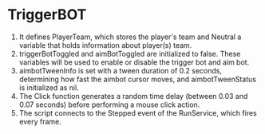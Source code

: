 # TriggerBOT
1. It defines PlayerTeam, which stores the player's team and Neutral a variable that holds information about player(s) team.
2. triggerBotToggled and aimBotToggled are initialized to false. These variables will be used to enable or disable the trigger bot and aim bot.
3. aimbotTweenInfo is set with a tween duration of 0.2 seconds, determining how fast the aimbot cursor moves, and aimbotTweenStatus is initialized as nil.
4. The Click function generates a random time delay (between 0.03 and 0.07 seconds) before performing a mouse click action.
5. The script connects to the Stepped event of the RunService, which fires every frame.
